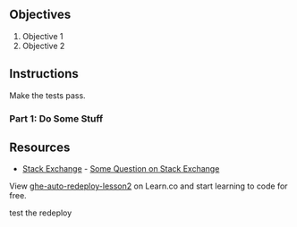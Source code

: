 ## Objectives

1. Objective 1
2. Objective 2

## Instructions

Make the tests pass.

### Part 1: Do Some Stuff

## Resources

* [Stack Exchange](http://www.stackexchange.com) - [Some Question on Stack Exchange](http://www.stackexchange.com/questions/123)

<p class='util--hide'>View <a href='https://learn.co/lessons/ghe-auto-redeploy-lesson2'>ghe-auto-redeploy-lesson2</a> on Learn.co and start learning to code for free.</p>

test the redeploy

